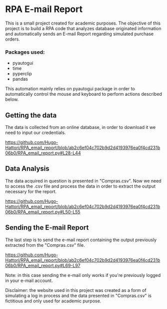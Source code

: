 <h1>RPA E-mail Report</h1> 

<p> This is a small project created for academic purposes. The objective of this
project is to build a RPA code that analyzes database originated information and
automatically sends an E-mail Report regarding simulated purchase orders.</p>

### Packages used:
+ pyautogui
+ time
+ pyperclip
+ pandas

<p>This automation mainly relies on pyautogui package in order to automatically control
the mouse and keyboard to perform actions described below.</p>

## Getting the data
<p>The data is collected from an online database, in order to download it we need to
input our credentials.</p>

https://github.com/Hugo-Hattori/RPA_email_report/blob/ab2c6ef04c702b9d2d4193976ea0f4cd231b06b0/RPA_email_report.py#L28-L44

## Data Analysis
<p>The data acquired in question is presented in "Compras.csv". Now we need to access
the .csv file and process the data in order to extract the output necessary for the report.</p>

https://github.com/Hugo-Hattori/RPA_email_report/blob/ab2c6ef04c702b9d2d4193976ea0f4cd231b06b0/RPA_email_report.py#L50-L55

## Sending the E-mail Report
<p>The last step is to send the e-mail report containing the output previously extracted
from the "Compras.csv" file.</p>

https://github.com/Hugo-Hattori/RPA_email_report/blob/ab2c6ef04c702b9d2d4193976ea0f4cd231b06b0/RPA_email_report.py#L69-L97

<p>Note: in this case sending the e-mail only works if you're previously logged in your
e-mail account.</p>

<p> Disclaimer: the website used in this project was created as a form of simulating a
log in process and the data presented in "Compras.csv" is fictitious and only used
for academic purpose.</p>